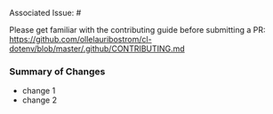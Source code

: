 Associated Issue: #<issue number>

Please get familiar with the contributing guide before submitting a PR:     
https://github.com/ollelauribostrom/cl-dotenv/blob/master/.github/CONTRIBUTING.md

### Summary of Changes
* change 1
* change 2
